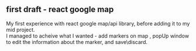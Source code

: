 ## first draft - react google map

My first experience with react google map/api library, before adding it to my mid project.  
I managed to acheive what I wanted - add markers on map , popUp window to edit the information about the marker, and save\discard.
